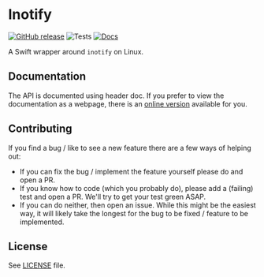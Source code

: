# Inotify

[![GitHub release](https://img.shields.io/github/release/sersoft-gmbh/swift-inotify.svg?style=flat)](https://github.com/sersoft-gmbh/swift-inotify/releases/latest)
![Tests](https://github.com/sersoft-gmbh/swift-inotify/workflows/Tests/badge.svg)
[![Docs](https://img.shields.io/badge/-documentation-informational)](https://sersoft-gmbh.github.io/swift-inotify)

A Swift wrapper around `inotify` on Linux.

## Documentation

The API is documented using header doc. If you prefer to view the documentation as a webpage, there is an [online version](https://sersoft-gmbh.github.io/swift-inotify) available for you.

## Contributing

If you find a bug / like to see a new feature there are a few ways of helping out:

-   If you can fix the bug / implement the feature yourself please do and open a PR.
-   If you know how to code (which you probably do), please add a (failing) test and open a PR. We'll try to get your test green ASAP.
-   If you can do neither, then open an issue. While this might be the easiest way, it will likely take the longest for the bug to be fixed / feature to be implemented.

## License

See [LICENSE](./LICENSE) file.
